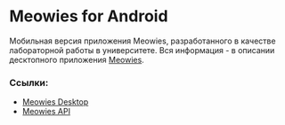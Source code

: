 # Meowies for Android
Мобильная версия приложения Meowies, разработанного в качестве лабораторной работы в университете. Вся информация - в описании десктопного приложения [Meowies](https://github.com/larevies/Meowies).
### Ссылки:
- [Meowies Desktop](https://github.com/larevies/Meowies)
- [Meowies API](https://github.com/larevies/Meowies-Api)
